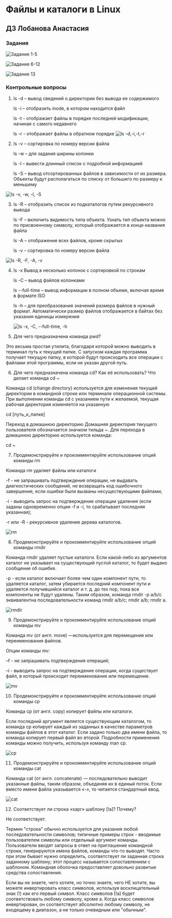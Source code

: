 # Файлы и каталоги в Linux
## ДЗ Лобанова Анастасия
### Задания
![Задание 1-5](https://thumb.cloud.mail.ru/weblink/thumb/xw1/5Zox/X8cieQYRw)

![Задание 6-12](https://thumb.cloud.mail.ru/weblink/thumb/xw1/MSXa/78uyKE4bd)

![Задание 13](https://thumb.cloud.mail.ru/weblink/thumb/xw1/9T4g/mWmGwLWWX)

### Контрольные вопросы
1. ls -d – вывод сведений о директории без вывода ее содержимого
 
   ls -i – отобразить inode, в котором находится файл

   ls -t - отображает файлы в порядке последней модификации, начиная с самого недавнего

   ls -r - отображает файлы в обратном порядке
![ls -d,-i,-t,-r](https://thumb.cloud.mail.ru/weblink/thumb/xw1/y6RE/7V5s96xcM)

2. ls -v – сортировка по номеру версии файла

    ls -w – для задания ширины колонки

    ls -l – вывести длинный список с подробной информацией
    
    ls -S – вывод отсортированных файлов в зависимости от их размера. Объекты будут располагаться по списку от большего по размеру к меньшему

![ls -v, -w, -l, -S](https://thumb.cloud.mail.ru/weblink/thumb/xw1/UxXk/Bd561LEkg)

3. ls -R – отобразить список из подкаталогов путем рекурсивного вывода
   
   ls -F – включить видимость типа объекта. Узнать тип объекта можно по присвоенному символу, который отображается в конце названия файла

   ls -A – отображение всех файлов, кроме скрытых

   ls -v – сортировка по номеру версии файла

![ls -R, -F, -A, -v](https://thumb.cloud.mail.ru/weblink/thumb/xw1/S1uX/D8cEZadCv)

4. ls -x	Вывод в несколько колонок с сортировкой по строкам
   
   ls -С – вывод файлов колонками

   ls --full-time – вывод информации в полном объеме, включая время в формате ISO

   ls -h – для преобразования значений размера файлов в нужный формат. Автоматически размер файлов отображается в байтах без указания единицы измерения

   ![ls -x, -C, --full-time, -h](https://thumb.cloud.mail.ru/weblink/thumb/xw1/6YAc/mkRcfykvA)

5. Для чего предназначена команда pwd?
   
Это весьма простая утилита, благодаря которой можно выводить в терминал путь к текущей папке. С запуском каждая программа получает текущую папку, в которой будут происходить все операции с файлами этой программы, если не указан другой путь.

6. Для чего предназначена команда cd? Как её использовать? Что делает команда cd ~
   
Команда cd (change directory) используется для изменения текущей директории в командной строке или терминале операционной системы. При выполнении команды cd с указанием пути к желаемой, текущая рабочая директория изменяется на указанную

cd [путь_к_папке]

Переход в домашнюю директорию
Домашняя директория текущего пользователя обозначается значком тильда ~. Для перехода в домашнюю директорию используется команда:

cd ~

7. Продемонстрируйте и прокомментируйте использование опций команды rm
   
Команда rm удаляет файлы или каталоги

-f - не запрашивать подтверждения операции, не выдавать диагностических сообщений, не возвращать код ошибочного завершения, если ошибки были вызваны несуществующими файлами;

-i - выводить запрос на подтверждение операции удаления (если заданы одновременно опции -f и -i, то срабатывает последняя указанная);

-r или -R - рекурсивное удаление дерева каталогов.

![rm](https://thumb.cloud.mail.ru/weblink/thumb/xw1/eeHm/qGHGDpTtZ)

8. Продемонстрируйте и прокомментируйте использование опций команды rmdir

Команда rmdir удаляет пустые каталоги. Если какой-либо из аргументов каталог не указывает на существующий пустой
каталог, то будет выдано сообщение об ошибке.

-p - если каталог включает более чем один компонент пути, то удаляется каталог, затем убирается последний компонент пути и удаляется получившийся каталог и т. д. до тех пор, пока все компоненты не будут удалены. Таким образом, команда rmdir -p a/b/c эквивалентна последовательности команд rmdir a/b/c; rmdir a/b; rmdir a.

![rmdir](https://thumb.cloud.mail.ru/weblink/thumb/xw1/BK3D/s85rV5XpU)

9. Продемонстрируйте и прокомментируйте использование опций команды mv

Команда mv (от англ. move) —используется для перемещения или переименования файлов.

Опции команды mv:

–f - не запрашивать подтверждения операций;

–i - выводить запрос на подтверждение операции, когда существует файл, в который происходит переименование или перемещение.

![mv](https://thumb.cloud.mail.ru/weblink/thumb/xw1/K4A1/1xRtsCYDd)

10. Продемонстрируйте и прокомментируйте использование опций команды cp

Команда cp (от англ. copy) копирует файлы или каталоги.

Если последний аргумент является существующим каталогом, то команда cp копирует каждый из заданных в качестве параметров команды файлов в этот каталог. Если задано только два имени файла, то команда копирует первый файл
во второй. Подробности применения команды можно получить, используя команду man cp.

![cp](https://thumb.cloud.mail.ru/weblink/thumb/xw1/dH15/xdB6un4cV)

11. Продемонстрируйте и прокомментируйте использование опций команды cat

Команда cat (от англ. concatenate) — последовательно выводит указанные файлы, таким образом, объединяя их в единый поток. Если вместо имени файла указывается «-», то
читается стандартный ввод.

![cat](https://thumb.cloud.mail.ru/weblink/thumb/xw1/jfcf/kkEdCsiJM)

12. Соответствует ли строка «sapr» шаблону [!a]? Почему?

Не соответствует.

Термин "строка" обычно используется для указания любой последовательности символов; типичные примеры строк - вводимые пользователем символы или отдельный аргумент команды. Пользователи вводят запросы в ответ на приглашение командной строки, генерируются имена файлов, команды что-то выводят. Часто при этом бывает нужно определить, соответствует ли заданная строка заданному шаблону; этот процесс называется сопоставлением с шаблоном. Командная оболочка предоставляет довольно развитые средства сопоставления.

Если вы не знаете, чего хотите, но точно знаете, чего НЕ хотите, вы можете инвертировать класс символов, используя восклицательный знак (!) как его первый символ. Класс символов [!а] будет соответствовать любому символу, кроме а. Когда класс символов инвертирован, он соответствует абсолютно любому символу, не входящему в диапазон, а не только очевидным или "обычным".
